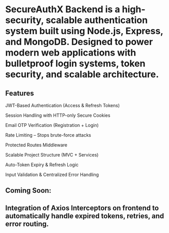 # SecureAuthX Backend is a high-security, scalable authentication system built using Node.js, Express, and MongoDB. Designed to power modern web applications with bulletproof login systems, token security, and scalable architecture.

## Features
JWT-Based Authentication (Access & Refresh Tokens)

Session Handling with HTTP-only Secure Cookies

Email OTP Verification (Registration + Login)

Rate Limiting – Stops brute-force attacks

Protected Routes Middleware

Scalable Project Structure (MVC + Services)

Auto-Token Expiry & Refresh Logic

Input Validation & Centralized Error Handling
## Coming Soon:
## Integration of Axios Interceptors on frontend to automatically handle expired tokens, retries, and error routing.

